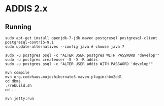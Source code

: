 ADDIS 2.x
=========

Running
-------

	sudo apt-get install openjdk-7-jdk maven postgresql postgresql-client postgresql-contrib-9.1
	sudo update-alternatives --config java # choose java 7

	sudo -u postgres psql -c "ALTER USER postgres WITH PASSWORD 'develop'"
	sudo -u postgres createuser -S -D -R addis 
	sudo -u postgres psql -c "ALTER USER addis WITH PASSWORD 'develop'"

	mvn compile
	mvn org.codehaus.mojo:hibernate3-maven-plugin:hbm2ddl
	cd dbms
	./rebuild.sh
	cd ..

	mvn jetty:run
